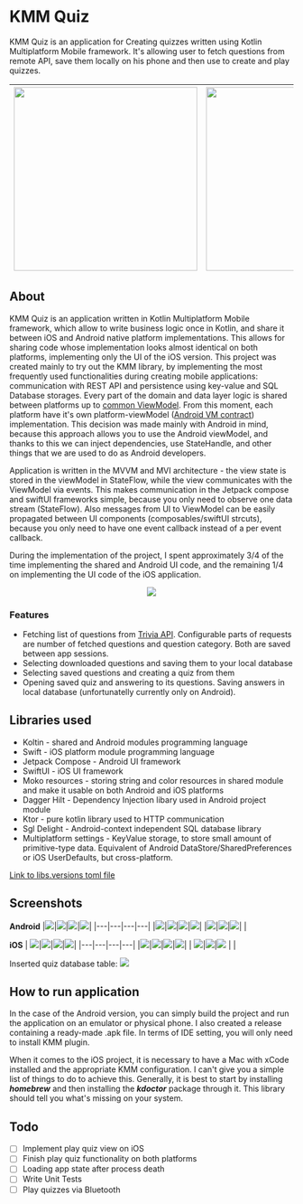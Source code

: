 # KMM Quiz
KMM Quiz is an application for Creating quizzes written using Kotlin Multiplatform Mobile framework. It's allowing user to fetch questions from remote API, save them locally on his phone and then use to create and play quizzes.

|<img src="/files/screenshots/droid/droid4.png" width="325"/>|<img src="/files/screenshots/ios/ios4.png" width="325"/>|
|---|---|


## About
KMM Quiz is an application written in Kotlin Multiplatform Mobile framework, which allow to write business logic once in Kotlin, and share it between iOS and Android native platform implementations. This allows for sharing code whose implementation looks almost identical on both platforms, implementing only the UI of the iOS version.
This project was created mainly to try out the KMM library, by implementing the most frequently used functionalities during creating mobile applications: communication with REST API and persistence using key-value and SQL Database storages.
Every part of the domain and data layer logic is shared between platforms up to [common ViewModel](shared/src/commonMain/kotlin/com/klewerro/kmmquiz/presentation/CommonViewModel.kt). From this moment, each platform have it's own platform-viewModel ([Android VM contract](androidApp/src/main/java/com/klewerro/kmmquiz/android/core/CommonAndroidViewModel.kt)) implementation. This decision was made mainly with Android in mind, because this approach allows you to use the Android viewModel, and thanks to this we can inject dependencies, use StateHandle, and other things that we are used to do as Android developers.

Application is written in the MVVM and MVI architecture - the view state is stored in the viewModel in StateFlow, while the view communicates with the ViewModel via events. This makes communication in the Jetpack compose and swiftUI frameworks simple, because you only need to observe one data stream (StateFlow). Also messages from UI to ViewModel can be easily propagated between UI components (composables/swiftUI strcuts), because you only need to have one event callback instead of a per event callback.

During the implementation of the project, I spent approximately 3/4 of the time implementing the shared and 
Android UI code, and the remaining 1/4 on implementing the UI code of the iOS application.
<p align="center">
    <img src="files/screenshots/wakatime_circle.PNG">
</p>

### Features
- Fetching list of questions from [Trivia API](https://opentdb.com/api_config.php). Configurable parts of requests are number of fetched questions and question category. Both are saved between app sessions.
- Selecting downloaded questions and saving them to your local database
- Selecting saved questions and creating a quiz from them
- Opening saved quiz and answering to its questions. Saving answers in local database (unfortunatelly currently only on Android).


## Libraries used
- Koltin - shared and Android modules programming language
- Swift - iOS platform module programming language 
- Jetpack Compose - Android UI framework
- SwiftUI - iOS UI framework
- Moko resources - storing string and color resources in shared module and make it usable on both Android and iOS platforms
- Dagger Hilt - Dependency Injection libary used in Android project module
- Ktor - pure kotlin library used to HTTP communication
- Sgl Delight - Android-context independent SQL database library
- Multiplatform settings - KeyValue storage, to store small amount of primitive-type data. Equivalent of Android DataStore/SharedPreferences or iOS UserDefaults, but cross-platform.

[Link to libs.versions toml file](gradle/libs.versions.toml)


## Screenshots
**Android**
|<img src="/files/screenshots/droid/droid1.png"/>|<img src="/files/screenshots/droid/droid2.png"/>|<img src="/files/screenshots/droid/droid3.png"/>|<img src="/files/screenshots/droid/droid4.png"/>|
|---|---|---|---|
|<img src="/files/screenshots/droid/droid5.png"/>|<img src="/files/screenshots/droid/droid6.png"/>|<img src="/files/screenshots/droid/droid7.png"/>|<img src="/files/screenshots/droid/droid8.png"/>|
|<img src="/files/screenshots/droid/droid9.png"/>|<img src="/files/screenshots/droid/droid10.png"/>|<img src="/files/screenshots/droid/droid11.png"/>|  |

**iOS**
| <img src="/files/screenshots/ios/ios1.png"/>|<img src="/files/screenshots/ios/ios2.png"/>|<img src="/files/screenshots/ios/ios3.png"/>|<img src="/files/screenshots/ios/ios4.png"/>|
|---|---|---|---|
|<img src="/files/screenshots/ios/ios5.png"/>|<img src="/files/screenshots/ios/ios6.png"/>|<img src="/files/screenshots/ios/ios7.png"/>|<img src="/files/screenshots/ios/ios8.png"/>|
| <img src="/files/screenshots/ios/ios9.png"/>|<img src="/files/screenshots/ios/ios10.png"/>|<img src="/files/screenshots/ios/ios11.png"/>  |  |

Inserted quiz database table:
<img src="files/screenshots/db1.png">

## How to run application
In the case of the Android version, you can simply build the project and run the application on an emulator or physical phone. I also created a release containing a ready-made .apk file. In terms of IDE setting, you will only need to install KMM plugin.

When it comes to the iOS project, it is necessary to have a Mac with xCode installed and the appropriate KMM configuration. I can't give you a simple list of things to do to achieve this. Generally, it is best to start by installing ***homebrew*** and then installing the ***kdoctor*** package through it. This library should tell you what's missing on your system.

## Todo
- [ ] Implement play quiz view on iOS
- [ ] Finish play quiz functionality on both platforms
- [ ] Loading app state after process death
- [ ] Write Unit Tests
- [ ] Play quizzes via Bluetooth